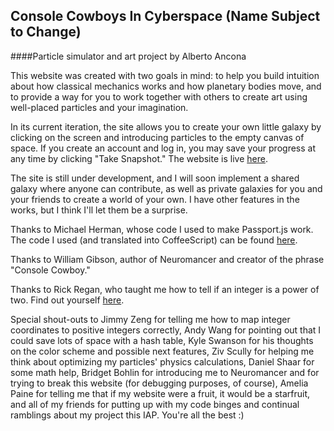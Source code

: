Console Cowboys In Cyberspace (Name Subject to Change)
------------------------------------------------------

####Particle simulator and art project by Alberto Ancona

This website was created with two goals in mind: to help you build intuition
about how classical mechanics works and how planetary bodies move, and to
provide a way for you to work together with others to create art using
well-placed particles and your imagination.

In its current iteration, the site allows you to create your own little galaxy
by clicking on the screen and introducing particles to the empty canvas of
space. If you create an account and log in, you may save your progress at any
time by clicking "Take Snapshot." The website is live [here](https://consolecowboy.herokuapp.com/).

The site is still under development, and I will soon implement a shared galaxy
where anyone can contribute, as well as private galaxies for you and your
friends to create a world of your own. I have other features in the works, but
I think I'll let them be a surprise.

Thanks to Michael Herman, whose code I used to make Passport.js work. The code I
used (and translated into CoffeeScript) can be found [here](http://mherman.org/blog/2015/01/31/local-authentication-with-passport-and-express-4/#.VqcEDSorKM_).

Thanks to William Gibson, author of Neuromancer and creator of the phrase
"Console Cowboy."

Thanks to Rick Regan, who taught me how to tell if an integer is a power of two.
Find out yourself [here](http://exploringbinary.com/ten-ways-to-check-if-an-integer-is-a-power-of-two-in-c).

Special shout-outs to Jimmy Zeng for telling me how to map integer coordinates
to positive integers correctly, Andy Wang for pointing out that I could save
lots of space with a hash table, Kyle Swanson for his thoughts on the color
scheme and possible next features, Ziv Scully for helping me think about
optimizing my particles' physics calculations, Daniel Shaar for some math help,
Bridget Bohlin for introducing me to Neuromancer and for trying to break this
website (for debugging purposes, of course), Amelia Paine for telling me that if
my website were a fruit, it would be a starfruit, and all of my friends for
putting up with my code binges and continual ramblings about my project this
IAP. You're all the best :)

